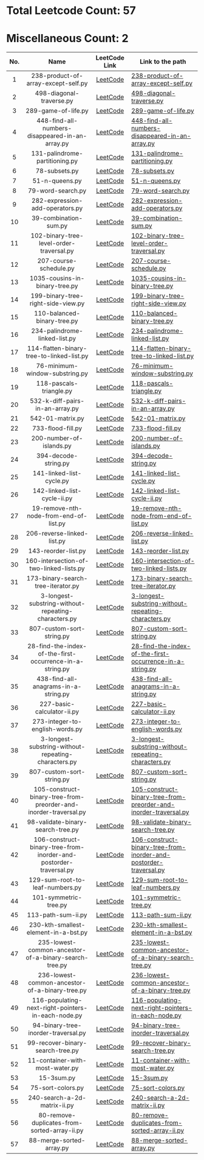 # Total Leetcode Count: 57

# Miscellaneous Count: 2

| No. | Name | LeetCode Link | Link to the path |
|:----:|:----:|:-------------:|------------------|
| 1 | 238-product-of-array-except-self.py | [LeetCode](https://leetcode.com/problems/product-of-array-except-self/) | [238-product-of-array-except-self.py](https://github.com/amishpapneja/relentless_algorithms/blob/master//special_200/Arrays/Array-1/238-product-of-array-except-self.py) |
| 2 | 498-diagonal-traverse.py | [LeetCode](https://leetcode.com/problems/diagonal-traverse/) | [498-diagonal-traverse.py](https://github.com/amishpapneja/relentless_algorithms/blob/master//special_200/Arrays/Array-1/498-diagonal-traverse.py) |
| 3 | 289-game-of-life.py | [LeetCode](https://leetcode.com/problems/game-of-life/) | [289-game-of-life.py](https://github.com/amishpapneja/relentless_algorithms/blob/master//special_200/Arrays/Array-2/289-game-of-life.py) |
| 4 | 448-find-all-numbers-disappeared-in-an-array.py | [LeetCode](https://leetcode.com/problems/find-all-numbers-disappeared-in-an-array/) | [448-find-all-numbers-disappeared-in-an-array.py](https://github.com/amishpapneja/relentless_algorithms/blob/master//special_200/Arrays/Array-2/448-find-all-numbers-disappeared-in-an-array.py) |
| 5 | 131-palindrome-partitioning.py | [LeetCode](https://leetcode.com/problems/palindrome-partitioning/) | [131-palindrome-partitioning.py](https://github.com/amishpapneja/relentless_algorithms/blob/master//special_200/Backtracking/Backtracking-2/131-palindrome-partitioning.py) |
| 6 | 78-subsets.py | [LeetCode](https://leetcode.com/problems/subsets/) | [78-subsets.py](https://github.com/amishpapneja/relentless_algorithms/blob/master//special_200/Backtracking/Backtracking-2/78-subsets.py) |
| 7 | 51-n-queens.py | [LeetCode](https://leetcode.com/problems/n-queens/) | [51-n-queens.py](https://github.com/amishpapneja/relentless_algorithms/blob/master//special_200/Backtracking/Backtracking-3/51-n-queens.py) |
| 8 | 79-word-search.py | [LeetCode](https://leetcode.com/problems/word-search/) | [79-word-search.py](https://github.com/amishpapneja/relentless_algorithms/blob/master//special_200/Backtracking/Backtracking-3/79-word-search.py) |
| 9 | 282-expression-add-operators.py | [LeetCode](https://leetcode.com/problems/expression-add-operators/) | [282-expression-add-operators.py](https://github.com/amishpapneja/relentless_algorithms/blob/master//special_200/Backtracking/Bactracking-1/282-expression-add-operators.py) |
| 10 | 39-combination-sum.py | [LeetCode](https://leetcode.com/problems/combination-sum/) | [39-combination-sum.py](https://github.com/amishpapneja/relentless_algorithms/blob/master//special_200/Backtracking/Bactracking-1/39-combination-sum.py) |
| 11 | 102-binary-tree-level-order-traversal.py | [LeetCode](https://leetcode.com/problems/binary-tree-level-order-traversal/) | [102-binary-tree-level-order-traversal.py](https://github.com/amishpapneja/relentless_algorithms/blob/master//special_200/BFS/BFS-1/102-binary-tree-level-order-traversal.py) |
| 12 | 207-course-schedule.py | [LeetCode](https://leetcode.com/problems/course-schedule/) | [207-course-schedule.py](https://github.com/amishpapneja/relentless_algorithms/blob/master//special_200/BFS/BFS-1/207-course-schedule.py) |
| 13 | 1035-cousins-in-binary-tree.py | [LeetCode](https://leetcode.com/problems/cousins-in-binary-tree/) | [1035-cousins-in-binary-tree.py](https://github.com/amishpapneja/relentless_algorithms/blob/master//special_200/BFS/BFS-2/1035-cousins-in-binary-tree.py) |
| 14 | 199-binary-tree-right-side-view.py | [LeetCode](https://leetcode.com/problems/binary-tree-right-side-view/) | [199-binary-tree-right-side-view.py](https://github.com/amishpapneja/relentless_algorithms/blob/master//special_200/BFS/BFS-2/199-binary-tree-right-side-view.py) |
| 15 | 110-balanced-binary-tree.py | [LeetCode](https://leetcode.com/problems/balanced-binary-tree/) | [110-balanced-binary-tree.py](https://github.com/amishpapneja/relentless_algorithms/blob/master//special_200/Competitive-Coding/Competitive-Coding-4/110-balanced-binary-tree.py) |
| 16 | 234-palindrome-linked-list.py | [LeetCode](https://leetcode.com/problems/palindrome-linked-list/) | [234-palindrome-linked-list.py](https://github.com/amishpapneja/relentless_algorithms/blob/master//special_200/Competitive-Coding/Competitive-Coding-4/234-palindrome-linked-list.py) |
| 17 | 114-flatten-binary-tree-to-linked-list.py | [LeetCode](https://leetcode.com/problems/flatten-binary-tree-to-linked-list/) | [114-flatten-binary-tree-to-linked-list.py](https://github.com/amishpapneja/relentless_algorithms/blob/master//special_200/Competitive-Coding/Competitive-Coding-8/114-flatten-binary-tree-to-linked-list.py) |
| 18 | 76-minimum-window-substring.py | [LeetCode](https://leetcode.com/problems/minimum-window-substring/) | [76-minimum-window-substring.py](https://github.com/amishpapneja/relentless_algorithms/blob/master//special_200/Competitive-Coding/Competitive-Coding-8/76-minimum-window-substring.py) |
| 19 | 118-pascals-triangle.py | [LeetCode](https://leetcode.com/problems/pascals-triangle/) | [118-pascals-triangle.py](https://github.com/amishpapneja/relentless_algorithms/blob/master//special_200/Competitive-Coding/Competitive_Coding-3/118-pascals-triangle.py) |
| 20 | 532-k-diff-pairs-in-an-array.py | [LeetCode](https://leetcode.com/problems/k-diff-pairs-in-an-array/) | [532-k-diff-pairs-in-an-array.py](https://github.com/amishpapneja/relentless_algorithms/blob/master//special_200/Competitive-Coding/Competitive_Coding-3/532-k-diff-pairs-in-an-array.py) |
| 21 | 542-01-matrix.py | [LeetCode](https://leetcode.com/problems/01-matrix/) | [542-01-matrix.py](https://github.com/amishpapneja/relentless_algorithms/blob/master//special_200/DFS/DFS-1/542-01-matrix.py) |
| 22 | 733-flood-fill.py | [LeetCode](https://leetcode.com/problems/flood-fill/) | [733-flood-fill.py](https://github.com/amishpapneja/relentless_algorithms/blob/master//special_200/DFS/DFS-1/733-flood-fill.py) |
| 23 | 200-number-of-islands.py | [LeetCode](https://leetcode.com/problems/number-of-islands/) | [200-number-of-islands.py](https://github.com/amishpapneja/relentless_algorithms/blob/master//special_200/DFS/DFS-2/200-number-of-islands.py) |
| 24 | 394-decode-string.py | [LeetCode](https://leetcode.com/problems/decode-string/) | [394-decode-string.py](https://github.com/amishpapneja/relentless_algorithms/blob/master//special_200/DFS/DFS-2/394-decode-string.py) |
| 25 | 141-linked-list-cycle.py | [LeetCode](https://leetcode.com/problems/linked-list-cycle/) | [141-linked-list-cycle.py](https://github.com/amishpapneja/relentless_algorithms/blob/master//special_200/Linked-List/Linked-List-1/141-linked-list-cycle.py) |
| 26 | 142-linked-list-cycle-ii.py | [LeetCode](https://leetcode.com/problems/linked-list-cycle-ii/) | [142-linked-list-cycle-ii.py](https://github.com/amishpapneja/relentless_algorithms/blob/master//special_200/Linked-List/Linked-List-1/142-linked-list-cycle-ii.py) |
| 27 | 19-remove-nth-node-from-end-of-list.py | [LeetCode](https://leetcode.com/problems/remove-nth-node-from-end-of-list/) | [19-remove-nth-node-from-end-of-list.py](https://github.com/amishpapneja/relentless_algorithms/blob/master//special_200/Linked-List/Linked-List-1/19-remove-nth-node-from-end-of-list.py) |
| 28 | 206-reverse-linked-list.py | [LeetCode](https://leetcode.com/problems/reverse-linked-list/) | [206-reverse-linked-list.py](https://github.com/amishpapneja/relentless_algorithms/blob/master//special_200/Linked-List/Linked-List-1/206-reverse-linked-list.py) |
| 29 | 143-reorder-list.py | [LeetCode](https://leetcode.com/problems/reorder-list/) | [143-reorder-list.py](https://github.com/amishpapneja/relentless_algorithms/blob/master//special_200/Linked-List/Linked-List-2/143-reorder-list.py) |
| 30 | 160-intersection-of-two-linked-lists.py | [LeetCode](https://leetcode.com/problems/intersection-of-two-linked-lists/) | [160-intersection-of-two-linked-lists.py](https://github.com/amishpapneja/relentless_algorithms/blob/master//special_200/Linked-List/Linked-List-2/160-intersection-of-two-linked-lists.py) |
| 31 | 173-binary-search-tree-iterator.py | [LeetCode](https://leetcode.com/problems/binary-search-tree-iterator/) | [173-binary-search-tree-iterator.py](https://github.com/amishpapneja/relentless_algorithms/blob/master//special_200/Linked-List/Linked-List-2/173-binary-search-tree-iterator.py) |
| 32 | 3-longest-substring-without-repeating-characters.py | [LeetCode](https://leetcode.com/problems/longest-substring-without-repeating-characters/) | [3-longest-substring-without-repeating-characters.py](https://github.com/amishpapneja/relentless_algorithms/blob/master//special_200/Strings/Strings-1/3-longest-substring-without-repeating-characters.py) |
| 33 | 807-custom-sort-string.py | [LeetCode](https://leetcode.com/problems/custom-sort-string/) | [807-custom-sort-string.py](https://github.com/amishpapneja/relentless_algorithms/blob/master//special_200/Strings/Strings-1/807-custom-sort-string.py) |
| 34 | 28-find-the-index-of-the-first-occurrence-in-a-string.py | [LeetCode](https://leetcode.com/problems/find-the-index-of-the-first-occurrence-in-a-string/) | [28-find-the-index-of-the-first-occurrence-in-a-string.py](https://github.com/amishpapneja/relentless_algorithms/blob/master//special_200/Strings/Strings-2/28-find-the-index-of-the-first-occurrence-in-a-string.py) |
| 35 | 438-find-all-anagrams-in-a-string.py | [LeetCode](https://leetcode.com/problems/find-all-anagrams-in-a-string/) | [438-find-all-anagrams-in-a-string.py](https://github.com/amishpapneja/relentless_algorithms/blob/master//special_200/Strings/Strings-2/438-find-all-anagrams-in-a-string.py) |
| 36 | 227-basic-calculator-ii.py | [LeetCode](https://leetcode.com/problems/basic-calculator-ii/) | [227-basic-calculator-ii.py](https://github.com/amishpapneja/relentless_algorithms/blob/master//special_200/Strings/Strings-3/227-basic-calculator-ii.py) |
| 37 | 273-integer-to-english-words.py | [LeetCode](https://leetcode.com/problems/integer-to-english-words/) | [273-integer-to-english-words.py](https://github.com/amishpapneja/relentless_algorithms/blob/master//special_200/Strings/Strings-3/273-integer-to-english-words.py) |
| 38 | 3-longest-substring-without-repeating-characters.py | [LeetCode](https://leetcode.com/problems/longest-substring-without-repeating-characters/) | [3-longest-substring-without-repeating-characters.py](https://github.com/amishpapneja/relentless_algorithms/blob/master//special_200/Strings-1/3-longest-substring-without-repeating-characters.py) |
| 39 | 807-custom-sort-string.py | [LeetCode](https://leetcode.com/problems/custom-sort-string/) | [807-custom-sort-string.py](https://github.com/amishpapneja/relentless_algorithms/blob/master//special_200/Strings-1/807-custom-sort-string.py) |
| 40 | 105-construct-binary-tree-from-preorder-and-inorder-traversal.py | [LeetCode](https://leetcode.com/problems/construct-binary-tree-from-preorder-and-inorder-traversal/) | [105-construct-binary-tree-from-preorder-and-inorder-traversal.py](https://github.com/amishpapneja/relentless_algorithms/blob/master//special_200/Trees/Trees-1/105-construct-binary-tree-from-preorder-and-inorder-traversal.py) |
| 41 | 98-validate-binary-search-tree.py | [LeetCode](https://leetcode.com/problems/validate-binary-search-tree/) | [98-validate-binary-search-tree.py](https://github.com/amishpapneja/relentless_algorithms/blob/master//special_200/Trees/Trees-1/98-validate-binary-search-tree.py) |
| 42 | 106-construct-binary-tree-from-inorder-and-postorder-traversal.py | [LeetCode](https://leetcode.com/problems/construct-binary-tree-from-inorder-and-postorder-traversal/) | [106-construct-binary-tree-from-inorder-and-postorder-traversal.py](https://github.com/amishpapneja/relentless_algorithms/blob/master//special_200/Trees/Trees-2/106-construct-binary-tree-from-inorder-and-postorder-traversal.py) |
| 43 | 129-sum-root-to-leaf-numbers.py | [LeetCode](https://leetcode.com/problems/sum-root-to-leaf-numbers/) | [129-sum-root-to-leaf-numbers.py](https://github.com/amishpapneja/relentless_algorithms/blob/master//special_200/Trees/Trees-2/129-sum-root-to-leaf-numbers.py) |
| 44 | 101-symmetric-tree.py | [LeetCode](https://leetcode.com/problems/symmetric-tree/) | [101-symmetric-tree.py](https://github.com/amishpapneja/relentless_algorithms/blob/master//special_200/Trees/Trees-3/101-symmetric-tree.py) |
| 45 | 113-path-sum-ii.py | [LeetCode](https://leetcode.com/problems/path-sum-ii/) | [113-path-sum-ii.py](https://github.com/amishpapneja/relentless_algorithms/blob/master//special_200/Trees/Trees-3/113-path-sum-ii.py) |
| 46 | 230-kth-smallest-element-in-a-bst.py | [LeetCode](https://leetcode.com/problems/kth-smallest-element-in-a-bst/) | [230-kth-smallest-element-in-a-bst.py](https://github.com/amishpapneja/relentless_algorithms/blob/master//special_200/Trees/Trees-4/230-kth-smallest-element-in-a-bst.py) |
| 47 | 235-lowest-common-ancestor-of-a-binary-search-tree.py | [LeetCode](https://leetcode.com/problems/lowest-common-ancestor-of-a-binary-search-tree/) | [235-lowest-common-ancestor-of-a-binary-search-tree.py](https://github.com/amishpapneja/relentless_algorithms/blob/master//special_200/Trees/Trees-4/235-lowest-common-ancestor-of-a-binary-search-tree.py) |
| 48 | 236-lowest-common-ancestor-of-a-binary-tree.py | [LeetCode](https://leetcode.com/problems/lowest-common-ancestor-of-a-binary-tree/) | [236-lowest-common-ancestor-of-a-binary-tree.py](https://github.com/amishpapneja/relentless_algorithms/blob/master//special_200/Trees/Trees-4/236-lowest-common-ancestor-of-a-binary-tree.py) |
| 49 | 116-populating-next-right-pointers-in-each-node.py | [LeetCode](https://leetcode.com/problems/populating-next-right-pointers-in-each-node/) | [116-populating-next-right-pointers-in-each-node.py](https://github.com/amishpapneja/relentless_algorithms/blob/master//special_200/Trees/Trees-5/116-populating-next-right-pointers-in-each-node.py) |
| 50 | 94-binary-tree-inorder-traversal.py | [LeetCode](https://leetcode.com/problems/binary-tree-inorder-traversal/) | [94-binary-tree-inorder-traversal.py](https://github.com/amishpapneja/relentless_algorithms/blob/master//special_200/Trees/Trees-5/94-binary-tree-inorder-traversal.py) |
| 51 | 99-recover-binary-search-tree.py | [LeetCode](https://leetcode.com/problems/recover-binary-search-tree/) | [99-recover-binary-search-tree.py](https://github.com/amishpapneja/relentless_algorithms/blob/master//special_200/Trees/Trees-5/99-recover-binary-search-tree.py) |
| 52 | 11-container-with-most-water.py | [LeetCode](https://leetcode.com/problems/container-with-most-water/) | [11-container-with-most-water.py](https://github.com/amishpapneja/relentless_algorithms/blob/master//special_200/Two-Pointers/Two-Pointers-1/11-container-with-most-water.py) |
| 53 | 15-3sum.py | [LeetCode](https://leetcode.com/problems/3sum/) | [15-3sum.py](https://github.com/amishpapneja/relentless_algorithms/blob/master//special_200/Two-Pointers/Two-Pointers-1/15-3sum.py) |
| 54 | 75-sort-colors.py | [LeetCode](https://leetcode.com/problems/sort-colors/) | [75-sort-colors.py](https://github.com/amishpapneja/relentless_algorithms/blob/master//special_200/Two-Pointers/Two-Pointers-1/75-sort-colors.py) |
| 55 | 240-search-a-2d-matrix-ii.py | [LeetCode](https://leetcode.com/problems/search-a-2d-matrix-ii/) | [240-search-a-2d-matrix-ii.py](https://github.com/amishpapneja/relentless_algorithms/blob/master//special_200/Two-Pointers/Two-Pointers-2/240-search-a-2d-matrix-ii.py) |
| 56 | 80-remove-duplicates-from-sorted-array-ii.py | [LeetCode](https://leetcode.com/problems/remove-duplicates-from-sorted-array-ii/) | [80-remove-duplicates-from-sorted-array-ii.py](https://github.com/amishpapneja/relentless_algorithms/blob/master//special_200/Two-Pointers/Two-Pointers-2/80-remove-duplicates-from-sorted-array-ii.py) |
| 57 | 88-merge-sorted-array.py | [LeetCode](https://leetcode.com/problems/merge-sorted-array/) | [88-merge-sorted-array.py](https://github.com/amishpapneja/relentless_algorithms/blob/master//special_200/Two-Pointers/Two-Pointers-2/88-merge-sorted-array.py) |
